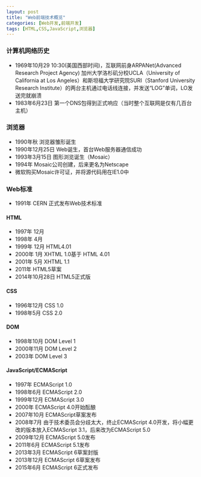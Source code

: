 ```yaml
---
layout: post
title: "Web前端技术概览"
categories: [Web开发,前端开发]
tags: [HTML,CSS,JavaScript,浏览器]
---
```




### 计算机网络历史

- 1969年10月29 10:30(美国西部时间)，互联网前身ARPANet(Advanced Research Project Agency) 加州大学洛杉矶分校UCLA（University of California at Los Angeles）和斯坦福大学研究院SURI（Stanford University Research Institute）的两台主机通过电话线连接，并发送“LOG”单词，LO发送完就崩溃
- 1983年6月23日 第一个DNS包得到正式响应（当时整个互联网是仅有几百台主机）


### 浏览器
- 1990年秋 浏览器雏形诞生
- 1990年12月25日 Web诞生，首台Web服务器通信成功
- 1993年3月15日 图形浏览诞生（Mosaic）
- 1994年 Mosaic公司创建，后来更名为Netscape
- 微软购买Mosaic许可证，并将源代码用在IE1.0中


### Web标准
- 1991年 CERN 正式发布Web技术标准
#### HTML
- 1997年 12月
- 1998年 4月
- 1999年 12月 HTML4.01
- 2000年 1月 XHTML 1.0基于 HTML 4.01
- 2001年 5月 XHTML 1.1
- 2011年 HTML5草案
- 2014年10月28日 HTML5正式版

#### CSS
- 1996年12月 CSS 1.0
- 1998年5月  CSS 2.0

#### DOM
- 1998年10月 DOM Level 1
- 2000年11月 DOM Level 2
- 2003年     DOM Level 3

#### JavaScript/ECMAScript
- 1997年 ECMAScript 1.0
- 1998年6月 ECMAScript 2.0
- 1999年12月 ECMAScript 3.0
- 2000年 ECMAScript 4.0开始酝酿
- 2007年10月 ECMAScript草案发布
- 2008年7月 由于技术委员会分歧太大，终止ECMAScript 4.0开发，将小幅更改的版本放入ECMAScript 3.1，后来改为ECMAScript 5.0
- 2009年12月 ECMAScript 5.0发布
- 2011年6月 ECMAScript 5.1发布
- 2013年3月 ECMAScript 6草案封版
- 2013年12月 ECMAScript 6草案发布
- 2015年6月 ECMAScript 6正式发布


